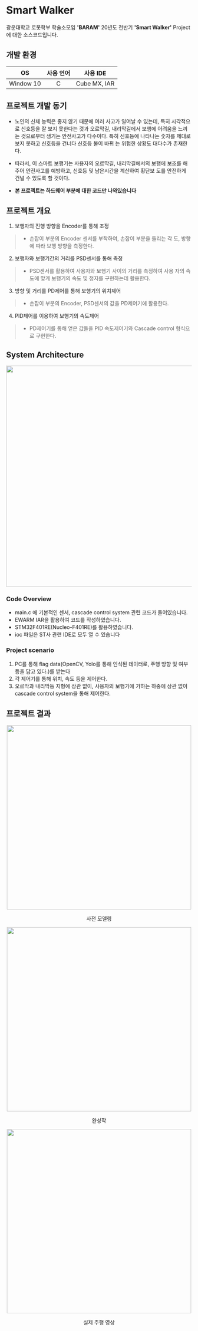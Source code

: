 # Smart Walker

광운대학교 로봇학부 학술소모임 **'BARAM'** 20년도 전반기 **'Smart Walker'** Project에 대한 소스코드입니다.  

## 개발 환경
|OS|사용 언어|사용 IDE|
|:---:|:---:|:---:|
| Window 10 | C | Cube MX, IAR |

## 프로젝트 개발 동기

-  노인의 신체 능력은 좋지 않기 때문에 여러 사고가 일어날 수 있는데, 특히 시각적으로 신호등을 잘 보지 못한다는 것과 오르막길, 내리막길에서 보행에 어려움을 느끼는 것으로부터 생기는 안전사고가  다수이다. 특히 신호등에 나타나는 숫자를 제대로 보지 못하고 신호등을 건너다 신호등 불이 바뀌 는 위험한 상황도 대다수가 존재한다.

-  따라서, 이 스마트 보행기는 사용자의 오르막길, 내리막길에서의 보행에 보조를 해주어 안전사고를 예방하고, 신호등 및 남은시간을 계산하여 횡단보 도를 안전하게 건널 수 있도록 할 것이다.
-  **본 프로젝트는 하드웨어 부분에 대한 코드만 나와있습니다** 
## 프로젝트 개요
1.   보행자의 진행 방향을 Encoder를 통해 조정
  >* 손잡이 부분의 Encoder 센서를 부착하여, 손잡이 부분을 돌리는 각	도, 방향에 따라 보행 방향을 측정한다. 
2.   보행자와 보행기간의 거리를 PSD센서를 통해 측정
  >* PSD센서를 활용하여 사용자와 보행기 사이의 거리를 측정하여 사용	자의 속도에 맞게 보행기의 속도 및 정지를 구현하는데 활용한다.
3.   방향 및 거리를 PD제어를 통해 보행기의 위치제어
  >* 손잡이 부분의 Encoder, PSD센서의 값을 PD제어기에 활용한다.
4.   PID제어를 이용하여 보행기의 속도제어
  >* PD제어기를 통해 얻은 값들을 PID 속도제어기와 Cascade control 	형식으로 구현한다. 

## System Architecture
<p align="center"><img src="https://user-images.githubusercontent.com/56825900/103440790-fd5fa100-4c8b-11eb-9a0c-0abb8a5f7ffb.jpg" width="600px"></p>  


### Code Overview  
- main.c 에 기본적인 센서, cascade control system 관련 코드가 들어있습니다.
- EWARM IAR을 활용하여 코드를 작성하였습니다.
- STM32F401RE(Nucleo-F401RE)를 활용하였습니다.
- ioc 파일은 ST사 관련 IDE로 모두 열 수 있습니다

### Project scenario

1. PC를 통해 flag data(OpenCV, Yolo를 통해 인식된 데이터로, 주행 방향 및 여부 등을 담고 있다.)를 받는다
2. 각 제어기를 통해 위치, 속도 등을 제어한다.
3. 오르막과 내리막등 지형에 상관 없이, 사용자의 보행기에 가하는 하중에 상관 없이 cascade control system을 통해 제어한다.


## 프로젝트 결과

<p align="center"><img src="https://user-images.githubusercontent.com/56825900/103440792-fe90ce00-4c8b-11eb-8cf1-be61c8c2a91c.jpg" width="500px"></p>  
<p align="center"> 사전 모델링 </p>  

<p align="center"><img src="https://user-images.githubusercontent.com/56825900/103440791-fe90ce00-4c8b-11eb-810b-dfebcbe886ce.jpg" width="500px"></p>  
<p align="center"> 완성작 </p>  

<p align="center"><img src="https://user-images.githubusercontent.com/56825900/103440913-07ce6a80-4c8d-11eb-95bb-435bcf2e8ff3.gif" width="500px"></p>  
<p align="center"> 실제 주행 영상 </p>  

